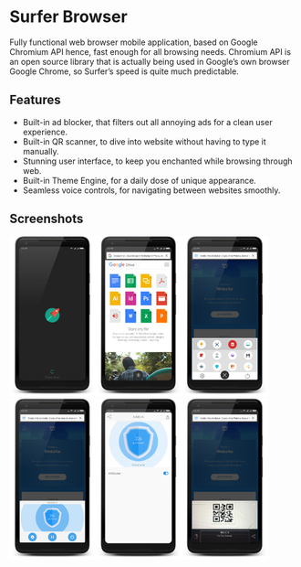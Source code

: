 # Surfer Browser
Fully functional web browser mobile application, based on Google Chromium API hence, fast enough for all browsing needs. Chromium API is an open source library that is actually being used in Google’s own browser Google Chrome, so Surfer’s speed is quite much predictable.

## Features
-	Built-in ad blocker, that filters out all annoying ads for a clean user experience.
-	Built-in QR scanner, to dive into website without having to type it manually.
-	Stunning user interface, to keep you enchanted while browsing through web.
-	Built-in Theme Engine, for a daily dose of unique appearance.
-	Seamless voice controls, for navigating between websites smoothly.

## Screenshots
</div><img src="Screenshot/Splash.png" width="30%"><img src="Screenshot/Home.png" width="30%"><img src="Screenshot/Menu.png" width="30%">
<img src="Screenshot/Ad_mini.png" width="30%"><img src="Screenshot/Ad_main.png" width="30%"><img src="Screenshot/Qr.png" width="30%">

